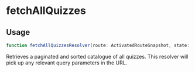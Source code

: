 # fetchAllQuizzes

## Usage
```typescript
function fetchAllQuizzesResolver(route: ActivatedRouteSnapshot, state: RouterStateSnapshot): Observable<IQuizList>
```
Retrieves a paginated and sorted catalogue of all quizzes. This resolver will pick up any relevant query parameters in the URL.